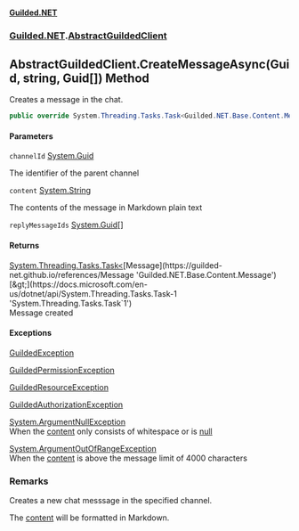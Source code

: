 
#### [Guilded.NET](Guilded_NET 'Guilded.NET')
### [Guilded.NET](Guilded_NET#Guilded_NET 'Guilded.NET').[AbstractGuildedClient](AbstractGuildedClient 'Guilded.NET.AbstractGuildedClient')
## AbstractGuildedClient.CreateMessageAsync(Guid, string, Guid[]) Method

Creates a message in the chat.
```csharp
public override System.Threading.Tasks.Task<Guilded.NET.Base.Content.Message> CreateMessageAsync(System.Guid channelId, string content, params System.Guid[] replyMessageIds);
```

#### Parameters

<a name='Guilded_NET_AbstractGuildedClient_CreateMessageAsync(System_Guid_string_System_Guid__)_channelId'></a>
`channelId` [System.Guid](https://docs.microsoft.com/en-us/dotnet/api/System.Guid 'System.Guid')

The identifier of the parent channel

<a name='Guilded_NET_AbstractGuildedClient_CreateMessageAsync(System_Guid_string_System_Guid__)_content'></a>
`content` [System.String](https://docs.microsoft.com/en-us/dotnet/api/System.String 'System.String')

The contents of the message in Markdown plain text

<a name='Guilded_NET_AbstractGuildedClient_CreateMessageAsync(System_Guid_string_System_Guid__)_replyMessageIds'></a>
`replyMessageIds` [System.Guid](https://docs.microsoft.com/en-us/dotnet/api/System.Guid 'System.Guid')[[]](https://docs.microsoft.com/en-us/dotnet/api/System.Array 'System.Array')


#### Returns
[System.Threading.Tasks.Task&lt;](https://docs.microsoft.com/en-us/dotnet/api/System.Threading.Tasks.Task-1 'System.Threading.Tasks.Task`1')[Message](https://guilded-net.github.io/references/Message 'Guilded.NET.Base.Content.Message')[&gt;](https://docs.microsoft.com/en-us/dotnet/api/System.Threading.Tasks.Task-1 'System.Threading.Tasks.Task`1')  
Message created


#### Exceptions

[GuildedException](https://guilded-net.github.io/references/GuildedException 'Guilded.NET.Base.GuildedException')

[GuildedPermissionException](https://guilded-net.github.io/references/GuildedPermissionException 'Guilded.NET.Base.GuildedPermissionException')

[GuildedResourceException](https://guilded-net.github.io/references/GuildedResourceException 'Guilded.NET.Base.GuildedResourceException')

[GuildedAuthorizationException](https://guilded-net.github.io/references/GuildedAuthorizationException 'Guilded.NET.Base.GuildedAuthorizationException')

[System.ArgumentNullException](https://docs.microsoft.com/en-us/dotnet/api/System.ArgumentNullException 'System.ArgumentNullException')  
When the [content](AbstractGuildedClient_CreateMessageAsync(Guid_string_Guid__)#Guilded_NET_AbstractGuildedClient_CreateMessageAsync(System_Guid_string_System_Guid__)_content 'Guilded.NET.AbstractGuildedClient.CreateMessageAsync(System.Guid, string, System.Guid[]).content') only consists of whitespace or is [null](https://docs.microsoft.com/en-us/dotnet/csharp/language-reference/keywords/null 'https://docs.microsoft.com/en-us/dotnet/csharp/language-reference/keywords/null')

[System.ArgumentOutOfRangeException](https://docs.microsoft.com/en-us/dotnet/api/System.ArgumentOutOfRangeException 'System.ArgumentOutOfRangeException')  
When the [content](AbstractGuildedClient_CreateMessageAsync(Guid_string_Guid__)#Guilded_NET_AbstractGuildedClient_CreateMessageAsync(System_Guid_string_System_Guid__)_content 'Guilded.NET.AbstractGuildedClient.CreateMessageAsync(System.Guid, string, System.Guid[]).content') is above the message limit of 4000 characters

### Remarks
  
Creates a new chat messsage in the specified channel.  
  
The [content](AbstractGuildedClient_CreateMessageAsync(Guid_string_Guid__)#Guilded_NET_AbstractGuildedClient_CreateMessageAsync(System_Guid_string_System_Guid__)_content 'Guilded.NET.AbstractGuildedClient.CreateMessageAsync(System.Guid, string, System.Guid[]).content') will be formatted in Markdown.